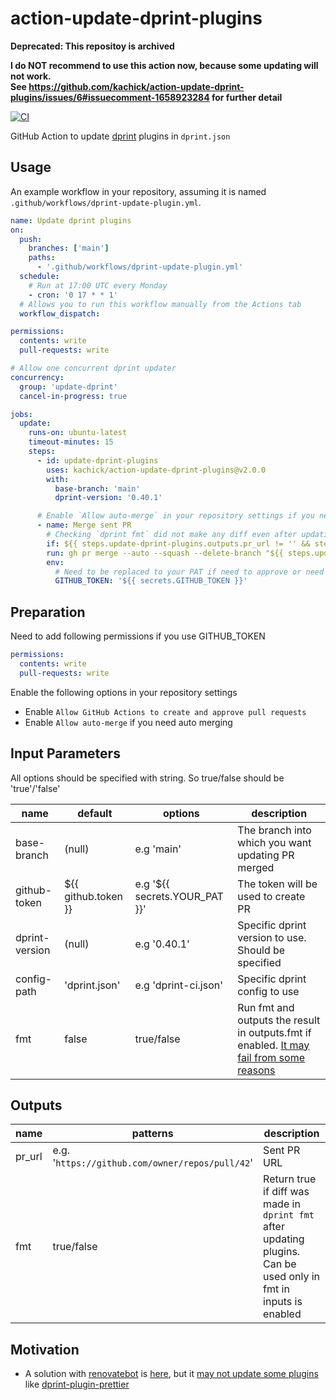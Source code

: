 # action-update-dprint-plugins

**Deprecated: This repositoy is archived**

**I do NOT recommend to use this action now, because some updating will not work.**\
**See <https://github.com/kachick/action-update-dprint-plugins/issues/6#issuecomment-1658923284> for further detail**

[![CI](https://github.com/kachick/action-update-dprint-plugins/actions/workflows/validate.yml/badge.svg?branch=main)](https://github.com/kachick/action-update-dprint-plugins/actions/workflows/validate.yml?query=branch%3Amain++)

GitHub Action to update [dprint](https://github.com/dprint/dprint) plugins in `dprint.json`

## Usage

An example workflow in your repository, assuming it is named `.github/workflows/dprint-update-plugin.yml`.

```yaml
name: Update dprint plugins
on:
  push:
    branches: ['main']
    paths:
      - '.github/workflows/dprint-update-plugin.yml'
  schedule:
    # Run at 17:00 UTC every Monday
    - cron: '0 17 * * 1'
  # Allows you to run this workflow manually from the Actions tab
  workflow_dispatch:

permissions:
  contents: write
  pull-requests: write

# Allow one concurrent dprint updater
concurrency:
  group: 'update-dprint'
  cancel-in-progress: true

jobs:
  update:
    runs-on: ubuntu-latest
    timeout-minutes: 15
    steps:
      - id: update-dprint-plugins
        uses: kachick/action-update-dprint-plugins@v2.0.0
        with:
          base-branch: 'main'
          dprint-version: '0.40.1'

      # Enable `Allow auto-merge` in your repository settings if you need following steps
      - name: Merge sent PR
        # Checking `dprint fmt` did not make any diff even after updating plugins
        if: ${{ steps.update-dprint-plugins.outputs.pr_url != '' && steps.update-dprint-plugins.outputs.fmt == 'false' }}
        run: gh pr merge --auto --squash --delete-branch "${{ steps.update-dprint-plugins.outputs.pr_url }}"
        env:
          # Need to be replaced to your PAT if need to approve or need to trigger other actions
          GITHUB_TOKEN: '${{ secrets.GITHUB_TOKEN }}'
```

## Preparation

Need to add following permissions if you use GITHUB_TOKEN

```yaml
permissions:
  contents: write
  pull-requests: write
```

Enable the following options in your repository settings

- Enable `Allow GitHub Actions to create and approve pull requests`
- Enable `Allow auto-merge` if you need auto merging

## Input Parameters

All options should be specified with string. So true/false should be 'true'/'false'

| name           | default             | options                       | description                                                                                                                                           |
| -------------- | ------------------- | ----------------------------- | ----------------------------------------------------------------------------------------------------------------------------------------------------- |
| base-branch    | (null)              | e.g 'main'                    | The branch into which you want updating PR merged                                                                                                     |
| github-token   | ${{ github.token }} | e.g '${{ secrets.YOUR_PAT }}' | The token will be used to create PR                                                                                                                   |
| dprint-version | (null)              | e.g '0.40.1'                  | Specific dprint version to use. Should be specified                                                                                                   |
| config-path    | 'dprint.json'       | e.g 'dprint-ci.json'          | Specific dprint config to use                                                                                                                         |
| fmt            | false               | true/false                    | Run fmt and outputs the result in outputs.fmt if enabled. [It may fail from some reasons](https://github.com/dprint/dprint-plugin-prettier/issues/56) |

## Outputs

| name   | patterns                                        | description                                                                                                       |
| ------ | ----------------------------------------------- | ----------------------------------------------------------------------------------------------------------------- |
| pr_url | e.g. '`https://github.com/owner/repos/pull/42`' | Sent PR URL                                                                                                       |
| fmt    | true/false                                      | Return true if diff was made in `dprint fmt` after updating plugins. Can be used only in fmt in inputs is enabled |

## Motivation

- A solution with [renovatebot](https://github.com/renovatebot/renovate) is [here](https://github.com/kachick/renovate-config-dprint), but it [may not update some plugins](https://github.com/kachick/renovate-config-dprint/issues/11) like [dprint-plugin-prettier](https://github.com/dprint/dprint-plugin-prettier)
